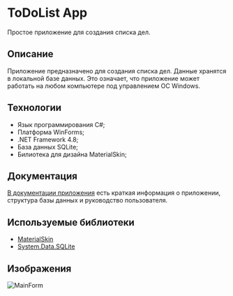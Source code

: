 # ToDoList App
Простое приложение для создания списка дел.
## Описание
Приложение предназначено для создания списка дел. Данные хранятся в локальной базе данных. Это означает, что приложение может работать на любом компьютере под управлением ОС
Windows.
## Технологии
- Язык программирования C#;
- Платформа WinForms;
- .NET Framework 4.8;
- База данных SQLite;
- Билиотека для дизайна MaterialSkin;
## Документация
[В документации приложения](https://github.com/Cyclist-code/WinForms-ToDoList/wiki) есть краткая информация о приложении, структура базы данных и руководство пользователя.
## Используемые библиотеки
- [MaterialSkin](https://github.com/IgnaceMaes/MaterialSkin)
- [System.Data.SQLite](https://www.nuget.org/packages/System.Data.SQLite)
## Изображения
![MainForm](https://user-images.githubusercontent.com/47049219/126788103-89c8a111-fa55-434c-8a11-166d6501dc2f.png)
